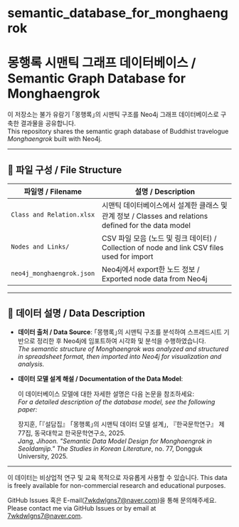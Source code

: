 # semantic_database_for_monghaengrok

# 몽행록 시맨틱 그래프 데이터베이스 / Semantic Graph Database for Monghaengrok

이 저장소는 불가 유람기 ｢몽행록｣의 시맨틱 구조를 Neo4j 그래프 데이터베이스로 구축한 결과물을 공유합니다.  
This repository shares the semantic graph database of Buddhist travelogue *Monghaengrok* built with Neo4j.

---

## 📁 파일 구성 / File Structure

| 파일명 / Filename                | 설명 / Description                                                                                   |
|----------------------------------|-----------------------------------------------------------------------------------------------------|
| `Class and Relation.xlsx`        | 시맨틱 데이터베이스에서 설계한 클래스 및 관계 정보 / Classes and relations defined for the data model   |
| `Nodes and Links/`               | CSV 파일 모음 (노드 및 링크 데이터) / Collection of node and link CSV files used for import           |
| `neo4j_monghaengrok.json`        | Neo4j에서 export한 노드 정보 / Exported node data from Neo4j                                         |

---

## 🧾 데이터 설명 / Data Description

- **데이터 출처 / Data Source**: ｢몽행록｣의 시맨틱 구조를 분석하여 스프레드시트 기반으로 정리한 후 Neo4j에 임포트하여 시각화 및 분석을 수행하였습니다.  
  *The semantic structure of *Monghaengrok* was analyzed and structured in spreadsheet format, then imported into Neo4j for visualization and analysis.*

- **데이터 모델 설계 해설 / Documentation of the Data Model**:

  이 데이터베이스 모델에 대한 자세한 설명은 다음 논문을 참조하세요:  
  *For a detailed description of the database model, see the following paper:*
 
  장지훈, ｢『설담집』 ｢몽행록｣의 시맨틱 데이터 모델 설계｣, 『한국문학연구』 제77집, 동국대학교 한국문학연구소, 2025.  
  *Jang, Jihoon. "Semantic Data Model Design for Monghaengrok in Seoldamjip."* *The Studies in Korean Literature*, no. 77, Dongguk University, 2025.

---

이 데이터는 비상업적 연구 및 교육 목적으로 자유롭게 사용할 수 있습니다.
This data is freely available for non-commercial research and educational purposes.

GitHub Issues 혹은 E-mail(7wkdwlgns7@naver.com)을 통해 문의해주세요.
Please contact me via GitHub Issues or by email at 7wkdwlgns7@naver.com.
